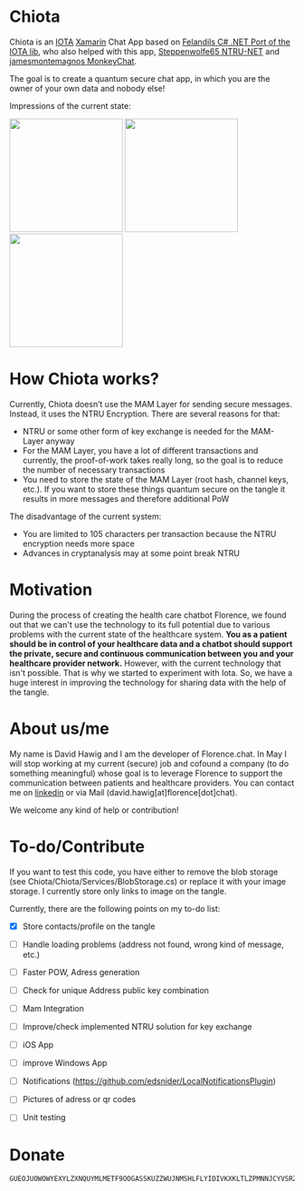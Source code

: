 # Chiota
Chiota is an [IOTA](http://iota.org/) [Xamarin](https://www.xamarin.com/) Chat App based on [Felandils C# .NET Port of the IOTA lib](https://github.com/Felandil/tangle-.net), who also helped with this app, [Steppenwolfe65 NTRU-NET](https://github.com/Steppenwolfe65/NTRU-NET) and [jamesmontemagnos MonkeyChat](https://github.com/jamesmontemagno/app-monkeychat).  

The goal is to create a quantum secure chat app, in which you are the owner of your own data and nobody else! 

Impressions of the current state:

<img src="https://chiota.blob.core.windows.net/screenshots/Screenshot_20180326-123335.jpg" width="200"> <img src="https://chiota.blob.core.windows.net/screenshots/Screenshot_20180312-161520.jpg" width="200"> <img src="https://chiota.blob.core.windows.net/screenshots/chiotaDesktop.png" width="200">

# How Chiota works?
Currently, Chiota doesn’t use the MAM Layer for sending secure messages. Instead, it uses the NTRU Encryption. 
There are several reasons for that:
-	NTRU or some other form of key exchange is needed for the MAM-Layer anyway
-	For the MAM Layer, you have a lot of different transactions and currently, the proof-of-work takes really long, so the goal is to reduce the number of necessary transactions
-	You need to store the state of the MAM Layer (root hash, channel keys, etc.). If you want to store these things quantum secure on the tangle it results in more messages and therefore additional PoW

The disadvantage of the current system:
-	You are limited to 105 characters per transaction because the NTRU encryption needs more space 
-	Advances in cryptanalysis may at some point break NTRU

# Motivation
During the process of creating the health care chatbot Florence, we found out that we can't use the technology to its full potential due to various problems with the current state of the healthcare system. **You as a patient should be in control of your healthcare data and a chatbot should support the private, secure and continuous communication between you and your healthcare provider network.** However, with the current technology that isn't possible. That is why we started to experiment with Iota. So, we have a huge interest in improving the technology for sharing data with the help of the tangle.

# About us/me
My name is David Hawig and I am the developer of Florence.chat. In May I will stop working at my current (secure) job and cofound a company (to do something meaningful) whose goal is to leverage Florence to support the communication between patients and healthcare providers. You can contact me on [linkedin](https://www.linkedin.com/in/david-hawig-206a44b1/) or via Mail (david.hawig[at]florence[dot]chat).

We welcome any kind of help or contribution!

# To-do/Contribute
If you want to test this code, you have either to remove the blob storage (see Chiota/Chiota/Services/BlobStorage.cs) or replace it with your image storage. I currently store only links to image on the tangle. 

Currently, there are the following points on my to-do list:
- [x] Store contacts/profile on the tangle
- [ ] Handle loading problems (address not found, wrong kind of message, etc.)
- [ ] Faster POW, Adress generation
- [ ] Check for unique Address public key combination
- [ ] Mam Integration
- [ ] Improve/check implemented NTRU solution for key exchange
- [ ] iOS App
- [ ] improve Windows App
- [ ] Notifications (https://github.com/edsnider/LocalNotificationsPlugin)
- [ ] Pictures of adress or qr codes
- [ ] Unit testing


# Donate
```
GUEOJUOWOWYEXYLZXNQUYMLMETF9OOGASSKUZZWUJNMSHLFLYIDIVKXKLTLZPMNNJCYVSRZABFKCAVVIW9IYHJNNRX 
```
